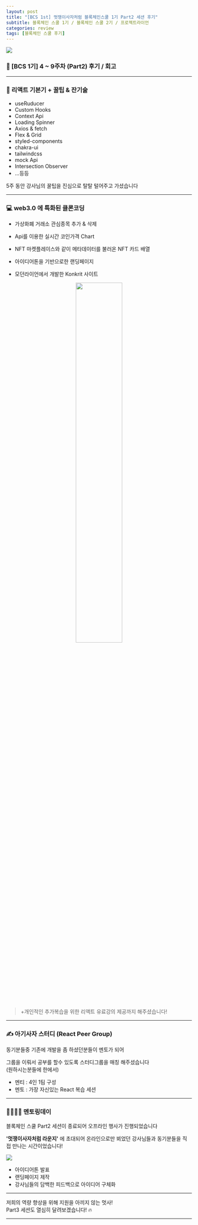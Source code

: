 ```yaml
---
layout: post
title: "[BCS 1st] 멋쟁이사자처럼 블록체인스쿨 1기 Part2 세션 후기"
subtitle: 블록체인 스쿨 1기 / 블록체인 스쿨 2기 / 프로젝트라이언
categories: review
tags: [블록체인 스쿨 후기]
---
```


![](https://velog.velcdn.com/images/-__-/post/14bb4d62-1e72-478d-a7da-1f15fd874ebe/image.png)

### 🦁 [BCS 1기] 4 ~ 9주차 (Part2) 후기 / 회고

---

### 🔮 리액트 기본기 + 꿀팁 & 잔기술

- useRuducer
- Custom Hooks
- Context Api
- Loading Spinner
- Axios & fetch
- Flex & Grid
- styled-components
- chakra-ui
- tailwindcss
- mock Api
- Intersection Observer
- ...등등

5주 동안 강사님의 꿀팁을 진심으로 탈탈 털어주고 가셨습니다

---

### 💻 web3.0 에 특화된 클론코딩

- 가상화폐 거래소 관심종목 추가 & 삭제

- Api를 이용한 실시간 코인가격 Chart

- NFT 마켓플레이스와 같이 메타데이터를 불러온 NFT 카드 배열

- 아이디어톤을 기반으로한 랜딩페이지

- 모던라이언에서 개발한 Konkrit 사이트

<div align="center">

<img src="https://user-images.githubusercontent.com/97342533/200869144-40bbc754-fb23-4bf4-8f25-5d638a1c9f3d.gif" alt="" width="50%" height="50%"/>

</div>

> +개인적인 추가복습을 위한 리액트 유료강의 제공까지 해주셨습니다!

---

### ✍ 아기사자 스터디 (React Peer Group)

동기분들중 기존에 개발을 좀 하셨던분들이 멘토가 되어

그룹을 이뤄서 공부를 할수 있도록 스터디그룹을 매칭 해주셨습니다 <br>(원하시는분들에 한에서)

- 멘티 : 4인 1팀 구성
- 멘토 : 가장 자신있는 React 복습 세션

---

### 👨‍👨‍👦‍👦 멘토링데이

블록체인 스쿨 Part2 세션이 종료되어 오프라인 행사가 진행되었습니다

**'멋쟁이사자처럼 라운지'** 에 초대되어 온라인으로만 뵈었던 강사님들과 동기분들을 직접 만나는 시간이었습니다!

![](https://velog.velcdn.com/images/-__-/post/909bb724-ba17-45d4-8e8e-431e34581d40/image.png)

- 아이디어톤 발표
- 랜딩페이지 제작
- 강사님들의 담백한 피드백으로 아이디어 구체화

---

저희의 역량 향상을 위해 지원을 아끼지 않는 멋사!<br>
Part3 세션도 열심히 달려보겠습니다! 🔥

---
